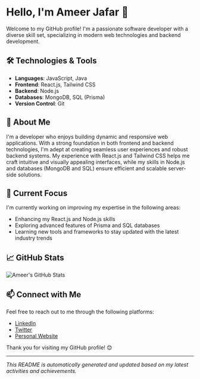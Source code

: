 # Hello, I'm Ameer Jafar 👋

Welcome to my GitHub profile! I'm a passionate software developer with a diverse skill set, specializing in modern web technologies and backend development.

## 🛠️ Technologies & Tools

- **Languages**: JavaScript, Java
- **Frontend**: React.js, Tailwind CSS
- **Backend**: Node.js
- **Databases**: MongoDB, SQL (Prisma)
- **Version Control**: Git

## 🚀 About Me

I'm a developer who enjoys building dynamic and responsive web applications. With a strong foundation in both frontend and backend technologies, I'm adept at creating seamless user experiences and robust backend systems. My experience with React.js and Tailwind CSS helps me craft intuitive and visually appealing interfaces, while my skills in Node.js and databases (MongoDB and SQL) ensure efficient and scalable server-side solutions.

## 🌱 Current Focus

I'm currently working on improving my expertise in the following areas:
- Enhancing my React.js and Node.js skills
- Exploring advanced features of Prisma and SQL databases
- Learning new tools and frameworks to stay updated with the latest industry trends

## 📈 GitHub Stats

![Ameer's GitHub Stats](https://github-readme-stats.vercel.app/api?username=ameerjafar&show_icons=true&hide_title=true&count_private=true&hide=prs&include_all_commits=true&theme=dark)

## 📫 Connect with Me

Feel free to reach out to me through the following platforms:
- [LinkedIn](https://www.linkedin.com/in/ameerjafar)
- [Twitter](https://twitter.com/ameerjafar)
- [Personal Website](https://yourwebsite.com)

Thank you for visiting my GitHub profile! 😊

---

*This README is automatically generated and updated based on my latest activities and achievements.*
